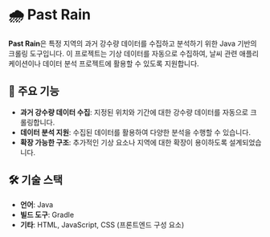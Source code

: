 # 🌧️ Past Rain

**Past Rain**은 특정 지역의 과거 강수량 데이터를 수집하고 분석하기 위한 Java 기반의 크롤링 도구입니다. 이 프로젝트는 기상 데이터를 자동으로 수집하여, 날씨 관련 애플리케이션이나 데이터 분석 프로젝트에 활용할 수 있도록 지원합니다.

## 📌 주요 기능

- **과거 강수량 데이터 수집**: 지정된 위치와 기간에 대한 강수량 데이터를 자동으로 크롤링합니다.
- **데이터 분석 지원**: 수집된 데이터를 활용하여 다양한 분석을 수행할 수 있습니다.
- **확장 가능한 구조**: 추가적인 기상 요소나 지역에 대한 확장이 용이하도록 설계되었습니다.

## 🛠️ 기술 스택

- **언어**: Java
- **빌드 도구**: Gradle
- **기타**: HTML, JavaScript, CSS (프론트엔드 구성 요소)
